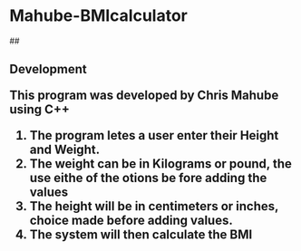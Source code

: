 # Mahube-BMIcalculator

##<h2> Development

This program was developed by Chris Mahube using
C++

1. The program letes a user enter their Height and Weight.
2. The weight can be in Kilograms or pound, the use eithe of the otions be fore adding the values
3. The height will be in centimeters or inches, choice made before adding values.
4. The system will then calculate the BMI

